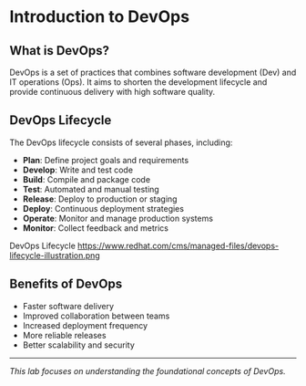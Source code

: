 

# Introduction to DevOps

## What is DevOps?

DevOps is a set of practices that combines software development (Dev) and IT operations (Ops). It aims to shorten the development lifecycle and provide continuous delivery with high software quality.

## DevOps Lifecycle

The DevOps lifecycle consists of several phases, including:

- **Plan**: Define project goals and requirements  
- **Develop**: Write and test code  
- **Build**: Compile and package code  
- **Test**: Automated and manual testing  
- **Release**: Deploy to production or staging  
- **Deploy**: Continuous deployment strategies  
- **Operate**: Monitor and manage production systems  
- **Monitor**: Collect feedback and metrics  

DevOps Lifecycle https://www.redhat.com/cms/managed-files/devops-lifecycle-illustration.png

## Benefits of DevOps

- Faster software delivery  
- Improved collaboration between teams  
- Increased deployment frequency  
- More reliable releases  
- Better scalability and security  

---

*This lab focuses on understanding the foundational concepts of DevOps.*

